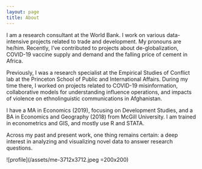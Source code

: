 ```yaml
---
layout: page
title: About
---
```


<!--- Main Blurb --->

I am a research consultant at the World Bank. I work on various data-intensive projects related to trade and development. My pronouns are he/him. Recently, I’ve contributed to projects about de-globalization, COVID-19 vaccine supply and demand and the falling price of cement in Africa.

Previously, I was a research specialist at the Empirical Studies of Conflict lab at the Princeton School of Public and International Affairs. During my time there, I worked on projects related to COVID-19 misinformation, collaborative models for understanding influence operations, and impacts of violence on ethnolinguistic communications in Afghanistan.

I have a MA in Economics (2019), focusing on Development Studies, and a BA in Economics and Geography (2018) from McGill University. I am trained in econometrics and GIS, and mostly use R and STATA. 

Across my past and present work, one thing remains certain: a deep interest in analyzing and visualizing novel data to answer research questions. 

![profile](/assets/me-3712x3712.jpeg =200x200)
